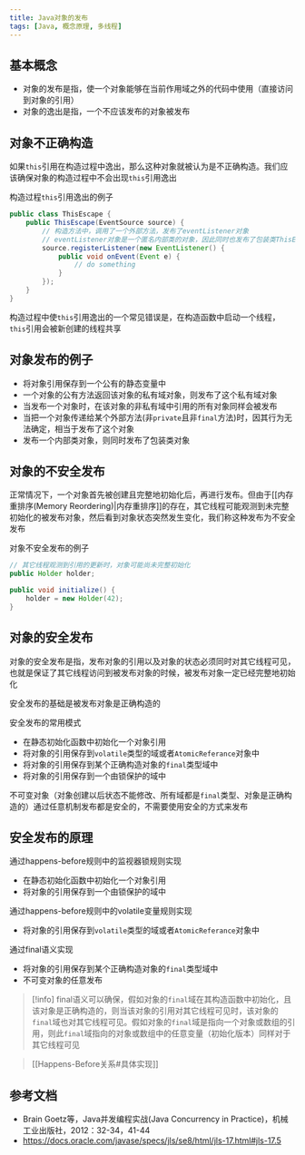 ```yaml
---
title: Java对象的发布
tags: [Java, 概念原理, 多线程]
---
```


## 基本概念

* 对象的发布是指，使一个对象能够在当前作用域之外的代码中使用（直接访问到对象的引用）
* 对象的逸出是指，一个不应该发布的对象被发布

## 对象不正确构造

如果`this`引用在构造过程中逸出，那么这种对象就被认为是不正确构造。我们应该确保对象的构造过程中不会出现`this`引用逸出

构造过程`this`引用逸出的例子

```java
public class ThisEscape {
    public ThisEscape(EventSource source) {
        // 构造方法中，调用了一个外部方法，发布了eventListener对象
        // eventListener对象是一个匿名内部类的对象，因此同时也发布了包装类ThisEscape的this对象
        source.registerListener(new EventListener() {
            public void onEvent(Event e) {
                // do something
            }
        });
    }
}
```


 构造过程中使`this`引用逸出的一个常见错误是，在构造函数中启动一个线程，`this`引用会被新创建的线程共享

## 对象发布的例子

* 将对象引用保存到一个公有的静态变量中
* 一个对象的公有方法返回该对象的私有域对象，则发布了这个私有域对象
* 当发布一个对象时，在该对象的非私有域中引用的所有对象同样会被发布
* 当把一个对象传递给某个外部方法(非`private`且非`final`方法)时，因其行为无法确定，相当于发布了这个对象
* 发布一个内部类对象，则同时发布了包装类对象

## 对象的不安全发布

正常情况下，一个对象首先被创建且完整地初始化后，再进行发布。但由于[[内存重排序(Memory Reordering)|内存重排序]]的存在，其它线程可能观测到未完整初始化的被发布对象，然后看到对象状态突然发生变化，我们称这种发布为不安全发布

对象不安全发布的例子

```java
// 其它线程观测到引用的更新时，对象可能尚未完整初始化
public Holder holder;

public void initialize() {
    holder = new Holder(42);
}
```

## 对象的安全发布

对象的安全发布是指，发布对象的引用以及对象的状态必须同时对其它线程可见，也就是保证了其它线程访问到被发布对象的时候，被发布对象一定已经完整地初始化

安全发布的基础是被发布对象是正确构造的

安全发布的常用模式
* 在静态初始化函数中初始化一个对象引用
* 将对象的引用保存到`volatile`类型的域或者`AtomicReferance`对象中
* 将对象的引用保存到某个正确构造对象的`final`类型域中
* 将对象的引用保存到一个由锁保护的域中

不可变对象（对象创建以后状态不能修改、所有域都是`final`类型、对象是正确构造的）通过任意机制发布都是安全的，不需要使用安全的方式来发布

## 安全发布的原理

通过happens-before规则中的监视器锁规则实现
* 在静态初始化函数中初始化一个对象引用
* 将对象的引用保存到一个由锁保护的域中

通过happens-before规则中的volatile变量规则实现
* 将对象的引用保存到`volatile`类型的域或者`AtomicReferance`对象中

通过final语义实现
* 将对象的引用保存到某个正确构造对象的`final`类型域中
* 不可变对象的任意发布

> [!info]
> final语义可以确保，假如对象的`final`域在其构造函数中初始化，且该对象是正确构造的，则当该对象的引用对其它线程可见时，该对象的`final`域也对其它线程可见。假如对象的`final`域是指向一个对象或数组的引用，则此`final`域指向的对象或数组中的任意变量（初始化版本）同样对于其它线程可见

> [[Happens-Before关系#具体实现]]

## 参考文档

* Brain Goetz等，Java并发编程实战(Java Concurrency in Practice)，机械工业出版社，2012：32-34，41-44
* https://docs.oracle.com/javase/specs/jls/se8/html/jls-17.html#jls-17.5